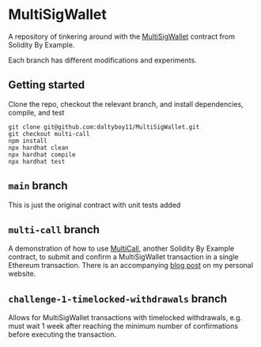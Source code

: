 # MultiSigWallet
A repository of tinkering around with the [MultiSigWallet](https://solidity-by-example.org/app/multi-sig-wallet)
contract from Solidity By Example.

Each branch has different modifications and experiments.

## Getting started
Clone the repo, checkout the relevant branch, and install dependencies, compile, and test
```
git clone git@github.com:daltyboy11/MultiSigWallet.git
git checkout multi-call
npm install
npx hardhat clean
npx hardhat compile
npx hardhat test
```

## `main` branch
This is just the original contract with unit tests added

## `multi-call` branch
A demonstration of how to use [MultiCall](https://solidity-by-example.org/app/multi-call), another Solidity By Example contract, to submit and
confirm a MultiSigWallet transaction in a single Ethereum transaction. There is an accompanying [blog post](https://daltyboy11.github.io/batch-ethereum-queries-with-multicall/) on my personal website.

## `challenge-1-timelocked-withdrawals` branch
Allows for MultiSigWallet transactions with timelocked withdrawals, e.g. must wait 1 week after
reaching the minimum number of confirmations before
executing the transaction.